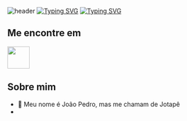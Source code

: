![header](https://capsule-render.vercel.app/api?type=venom&height=300&color=F79D37FF&text=System.out.println("Olá%20Mundo");&reversal=false&textBg=false&fontColor=ffffff&animation=fadeIn&desc=@jotathedev&fontSize=50)
[![Typing SVG](https://readme-typing-svg.demolab.com?font=Press+Start+2P&size=10&pause=1000&color=F79D37&center=true&vCenter=true&width=435&lines=Dev+que+ama+jogos%2C+m%C3%BAsica%2C+animes+e...+Java)](https://git.io/typing-svg) 
[![Typing SVG](https://readme-typing-svg.demolab.com?font=Press+Start+2P&size=10&pause=1000&color=00ACF0&center=true&vCenter=true&width=435&lines=Me+encontre+em%3A)](https://git.io/typing-svg)
## Me encontre em
<a href="https://www.instagram.com/thepiyushmalhotra/">
  <img height="50" src="https://user-images.githubusercontent.com/46517096/166974368-9798f39f-1f46-499c-b14e-81f0a3f83a06.png"/>
</a>

## Sobre mim
* :bust_in_silhouette: Meu nome é João Pedro, mas me chamam de Jotapê
* 
